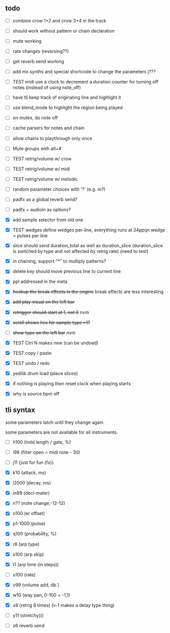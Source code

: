 
## todo

- [ ] combine crow 1+2 and crow 3+4 in the track
- [ ] should work without pattern or chain declaration
- [ ] mute working
- [ ] rate changes (reversing??)
- [ ] get reverb send working
- [ ] add mx.synths and special shortcode to change the parameters j???
- [ ] TEST midi use a clock to decrement a duration counter for turning off notes (instead of using note_off)
- [ ] have tli keep track of originating line and highlight it
- [ ] use blend_mode to highlight the region being played
- [ ] on mutes, do note off
- [ ] cache parsers for notes and chain
- [ ] allow chains to playthrough only once
- [ ] Mute groups with alt+#
- [ ] TEST retrig/volume w/ crow
- [ ] TEST retrig/volume w/ midi
- [ ] TEST retrig/volume w/ melodic
- [ ] random parameter choices with '?' (e.g. m?)
- [ ] padfx as a global reverb send?
- [ ] padfx + audioin as options?
- [x] add sample selector from old one
- [x] TEST wedges define wedges per-line, everything runs at 24ppqn wedge = pulses per line
- [x] slice should send duration_total as well as duration_slice (duration_slice is switched by type and not affected by retrig rate) (need to test)
- [x] in chaining, support "*" to multiply patterns?
- [x] delete key should move previous line to current line
- [x] ppl addressed in the meta
- [x] ~~hookup the break effects in the engine~~ break effects are less interesting
- [x] ~~add play visual on the left bar~~
- [x] ~~retrigger should start at 1, not 0~~ nvm
- [x] ~~scroll shows hex for sample type =1?~~ 
- [ ] ~~show type on the left bar~~ nvm
- [x] TEST Ctrl N makes new (can be undoed)
- [x] TEST copy / paste
- [x] TEST undo / redo
- [x] yedilik drum load (place slices)
- [x] if nothing is playing then reset clock when playing starts
- [x] why is source bpm off


## tli syntax

some parameters latch until they change again.

some parameters are not available for all instruments.

- [ ] h100 (hold length / gate, %)
- [ ] i99 (filter open = midi note - 30)
- [ ] j11 (just for fun (fx))
- [x] k10 (attack, ms)
- [x] l2000 (decay, ms)
- [x] m99 (deci-mater)
- [x] n?? (note change,-12-12)
- [x] o100 (er offset)
- [x] p1-1000 (pulse)
- [x] q100  (probability, %)
- [x] r8 (arp type)
- [x] s100 (arp skip)
- [x] t1 (arp time (in steps))
- [ ] u100 (rate)
- [x] v99 (volume add, db	)
- [x] w10 (way pan, 0-100 = -1,1)
- [x] x8 (retrig 8 times) (v-1 makes a delay type thing)
- [ ] y11 (stretchy)()
- [ ] z6  reverb send

